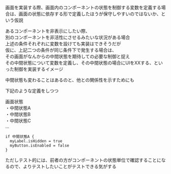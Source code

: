 画面を実装する際、画面内のコンポーネントの状態を制御する変数を定義する場合は、画面の状態に依存する形で定義したほうが保守しやすいのではないか、という仮説

あるコンポーネントを非表示にしたい際、<br>
別のコンポーネントを非活性にさせるみたいな状況がある場合<br>
上述の条件それぞれに変数を設けても実装はできそうだが<br>
仮に、上記二つの条件が同じ条件下で発生する場合は、<br>
その画面がなんからの中間状態を期待しての必要な制御と捉え<br>
その中間状態について変数を定義し、その中間状態の場合にUIをXXする、といった制御を実装するイメージ

中間状態も変わることはあるのと、他との関係性を示すためにも

下記のような定義をしつつ

画面状態<br>
・中間状態A<br>
・中間状態B<br>
・中間状態C<br>
...

```
if 中間状態A {
  myLabel.isHidden = true
  myButton.isEnabled = false
}
```

ただしテスト的には、前者の方がコンポーネントの状態単位で確認することになるので、よりテストしたいことがテストできる気がする
